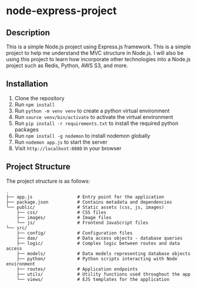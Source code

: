 # node-express-project

## Description
This is a simple Node.js project using Express.js framework. This is a simple project to help me understand the MVC structure in Node.js.
I will also be using this project to learn how incorporate other technologies into a Node.js project such as Redis, Python, AWS S3, and more.

## Installation
1. Clone the repository
2. Run `npm install`
3. Run `python -m venv venv` to create a python virtual environment
4. Run `source venv/bin/activate` to activate the virtual environment
5. Run `pip install -r requirements.txt` to install the required python packages
6. Run `npm install -g nodemon` to install nodemon globally
7. Run `nodemon app.js` to start the server
8. Visit `http://localhost:8080` in your browser


## Project Structure
The project structure is as follows:
```
.
├── app.js                 # Entry point for the application
├── package.json           # Contains metadata and dependencies
└── public/                # Static assets (css, js, images)
    ├── css/               # CSS files
    ├── images/            # Image files
    └── js/                # Frontend JavaScript files
└── src/
    ├── config/            # Configuration files
    ├── dao/               # Data access objects - database queries
    ├── logic/             # Complex logic between routes and data access
    ├── models/            # Data models representing database objects
    ├── python/            # Python scripts interacting with Node environment
    ├── routes/            # Application endpoints
    ├── utils/             # Utility functions used throughout the app
    └── views/             # EJS templates for the application
```



